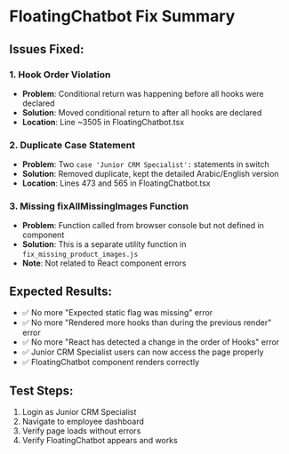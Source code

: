 # FloatingChatbot Fix Summary

## Issues Fixed:

### 1. Hook Order Violation
- **Problem**: Conditional return was happening before all hooks were declared
- **Solution**: Moved conditional return to after all hooks are declared
- **Location**: Line ~3505 in FloatingChatbot.tsx

### 2. Duplicate Case Statement
- **Problem**: Two `case 'Junior CRM Specialist':` statements in switch
- **Solution**: Removed duplicate, kept the detailed Arabic/English version
- **Location**: Lines 473 and 565 in FloatingChatbot.tsx

### 3. Missing fixAllMissingImages Function
- **Problem**: Function called from browser console but not defined in component
- **Solution**: This is a separate utility function in `fix_missing_product_images.js`
- **Note**: Not related to React component errors

## Expected Results:
- ✅ No more "Expected static flag was missing" error
- ✅ No more "Rendered more hooks than during the previous render" error
- ✅ No more "React has detected a change in the order of Hooks" error
- ✅ Junior CRM Specialist users can now access the page properly
- ✅ FloatingChatbot component renders correctly

## Test Steps:
1. Login as Junior CRM Specialist
2. Navigate to employee dashboard
3. Verify page loads without errors
4. Verify FloatingChatbot appears and works

